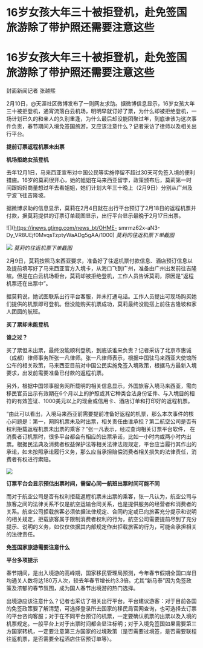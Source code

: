 # 16岁女孩大年三十被拒登机，赴免签国旅游除了带护照还需要注意这些

# 16岁女孩大年三十被拒登机，赴免签国旅游除了带护照还需要注意这些

封面新闻记者 张越熙

2月10日，@天涯社区微博发布了一则网友求助。据微博信息显示，16岁女孩大年三十被拒登机，通宵流落白云机场，明明早就订好了票，为什么却被拒绝登机，一场计划已久的和亲人的久别重逢，为什么最后却没能团聚过年，到底谁该为这次事件负责，春节期间入境免签国旅游，又应该注意什么？记者采访了律师以及相关出行平台。

**提前订票返程机票未出票**

**机场拒绝女孩登机**

去年12月1日，马来西亚宣布对中国公民等实施停留不超过30天可免签入境的便利措施。16岁的莫莉很开心，她的姐姐在马来西亚留学，政策颁布后，莫莉第一时间跟妈妈商量想过年去看姐姐，她们计划大年三十晚上（2月9日）分别从广州及宁波飞往吉隆坡。

据微博求助的信息显示，莫莉在2月4日就在出行平台预订了2月18日的返程机票并付款，据莫莉提供的订票订单截图显示，出行平台显示最晚于2月17日出票。

![](https://inews.gtimg.com/news_bt/OHME-
smrmz62x-aN3-Dy_VR8UEjf0MvqsTzptyWaADg5gAA/1000) _莫莉的往返机票下单截图_

![](https://inews.gtimg.com/news_bt/OS5BKAQg0jmzoiQ3XWcu_7p9LJW8KSrZmF8ttwRqPyrsAAA/1000)
_莫莉的往返机票下单截图_

2月9日，莫莉按照马来西亚要求，准备好了往返机票付款信息、酒店预订信息以及提前填写好了马来西亚官方入境卡，从海口飞到广州，准备由广州出发前往吉隆坡。但是在白云机场柜台，莫莉却被拒绝登机，工作人员告诉莫莉，原因是“返程机票还在出票中”。

据莫莉说，她试图联系出行平台客服，并未打通电话。工作人员提出可现场购买她们提供的机票即可登机。但没能购买机票成功，莫莉最终没能搭上前往吉隆坡和家人团圆的航班。

**买了票却未能登机**

**谁之过？**

买了票但未出票，最终没能顺利登机，到底该谁来负责？记者采访了北京市惠诚（成都）律师事务所张一凡律师。张一凡律师表示，根据中国驻马来西亚大使馆所公布的相关政策，马来西亚目前对中国公民实施免签入境政策，根据马方最新入境要求，出发前需要准备已付款的返程机票。

另外，根据中国领事服务网所载明的相关信息显示，外国旅客入境马来西亚，需向移民官员出示有效期在6个月以上的护照或其它种类合法身份证件、与入境目的相符的有效签证、1000美元以上的现金或信用卡、酒店订单和打印好的返程机票。

“由此可以看出，入境马来西亚前需要提前准备好返程的机票，那么本次事件的核心问题是：第一，网购机票未及时出票，相关责任由谁承担？第二航空公司是否有权利拒载返程机票未出票的乘客？”张一凡表示，经过查询相关订票平台软件，
在消费者订机票时，很多平台都会有相应的出票承诺，比如一小时内或两小时内出票。根据民法典及消费者权益保护法等相关法律法规规定，平台应当履行其作出的承诺，如未按照承诺履行义务，那么应当承担赔偿消费者相关损失的法律责任，消费者有权进行索赔。

![](https://inews.gtimg.com/news_bt/OuXNOQAsKDHPKhCD93ogntsSsY8v5FZD5kKuvdUtNITrUAA/1000)

**订票平台会显示预估出票时间，需留心同一航班出票时间可能不同**

而对于航空公司是否有权利拒载返程机票未出票的乘客，张一凡认为，航空公司与旅客之间的法律关系不仅是航空运输合同关系，也是提供服务的经营者和消费者的关系。航空公司拒载旅客必须依据法律规定、合同约定或已向旅客充分提示和说明的相关规定，拒载旅客属于限制消费者权利的行为，航空公司需要提前尽到了充分提示、说明的义务，如仅仅依据其内部规定作出拒载旅客的行为，可能会承担相关的法律责任。

**免签国家旅游需要注意什么**

**平台多项提示**

春节期间，是出入境游的高峰期，国家移民管理局预测，今年春节假期全国口岸日均通关人数将达180万人次，较去年春节增长约3.3倍。尤其“新马泰”因为免签政策及浓郁的春节氛围，成为国人春节出境游的热门选择。

出境游应该注意什么？记者也采访了相关出行平台。平台建议游客：对于目前各国的免签政策要了解清楚，可选择登录所去国家的移民局官网查询，也可选择去订票的平台咨询客服；对于在不同平台预订的机票，一定要确认机票的出票以及入境的机票规定。一般平台上对于出票时间都会显注标明；对于入境免签国如果需要第三方国家转机，一定要注意第三方国家的过境政策（是否需要过境签，是否需要联程往返机票，是否需要全程酒店住宿预订单等）。

